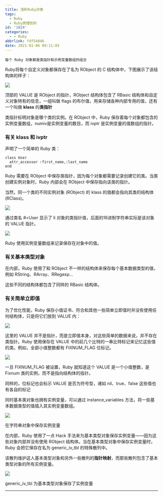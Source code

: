 ```yaml
---
title: 浅析Ruby对象
tags:
  - Ruby
  - Ruby原理剖析
id: '1824'
categories:
  - - Ruby
abbrlink: fdf54046
date: 2021-01-06 09:11:03
---
```


```
每个 Ruby 对象都是类指针和示例变量数组的组合
```

Ruby将每个自定义对象都保存在了名为 RObject 的 C 结构体中，下图展示了该结构体的样子：

![](http://img.varsion.cn/blog-img/2021/01/image-7.png)

顶部的 VALUE 是 RObject 的指针，RObject 结构体包含了 RBasic 结构体和自定义对象特有的信息，一组叫做 flags 的布尔值，用来存储各种内部专用的值，还有一个叫做 **klass** 的**类指针**

类指针标明对象是哪个类的实例。在 RObject 中，Ruby 保存着每个对象都包含的实例变量数组，numiv是实例变量的数目，而 ivptr 是实例变量的值数组的指针。

### 有关 klass 和 ivptr

声明了一个简单的 Ruby 类：

```
class User
  attr_accessor :first_name,:last_name
end
```

Ruby 需要在 RObject 中保存类指针，因为每个对象都需要记录创建它的类。当类创建实例对象时，Ruby 内部会在 RObject 中保存指向该类的指针。

当然，同一个类的不同实例对象 (RObject) 的 klass 的值都会指向其类的结构体 (RClass)。

![](http://img.varsion.cn/blog-img/2021/01/image-8.png)

通过类名 #<User 显示了 li 对象的类指针值，后面的16进制字符串实际是该对象的 VALUE 指针。

![](http://img.varsion.cn/blog-img/2021/01/image-11.png)

Ruby 使用实例变量数组来记录保存在对象中的值。

### 有关基本类型对象

在内部，Ruby 使用了和 RObject 不一样的结构体来保存每个基本数据类型的值，例如 RString、RArray、RRegexp...

这些不同的结构体都包含了同样的 RBasic 结构体。

### 有关简单立即值

为了优化性能，Ruby 保存小值证书、符合和其他一些简单立即值时并没有使用任何结构体，只是将它们放到 VALUE 内：

![](http://img.varsion.cn/blog-img/2021/01/image-13.png)

这里的 VALUE 并不是指针，而是立即值本身，对这些简单的数据来说，并不存在类指针。Ruby 使用保存在 VALUE 中的前几个比特的一串比特标记来记忆这些值的类。例如，全部小值整数都有 FIXNUM_FLAG 位标记。

![](http://img.varsion.cn/blog-img/2021/01/image-15.png)

一旦 FIXNUM_FLAG 被设置，Ruby 就知道这个 VALUE 是一个小值整数，是 Fixnum 类的实例，而不是指向结构体的指针。

同样的，位标记也会标示 VALUE 是否为符号型，诸如 nil、true、false 这些值也有各自的标记

同时基本类对象也拥有实例变量，可以通过 instance_variables 方法，将一些基本数据类型的值插入其实例变量数组。

![](http://img.varsion.cn/blog-img/2021/01/image-16.png)

在字符串对象中保存实例变量

在内部，Ruby 使用了一点 Hack 手法来为基本类型对象保存实例变量——因为这些对象内部并没有使用 RObject 结构体。当在基本类型对象中保存实例变量时，Ruby 会把它保存在名为 generic_iv_tbl 的特殊散列中。

该散列维护这人基本类型对象和另外一些散列的**指针映射**，而那些散列包含了基本类型对象的所有实例变量。

![](http://img.varsion.cn/blog-img/2021/01/image-17.png)

generic_iv_tbl 为基本类型对象保存了实例变量

* * *